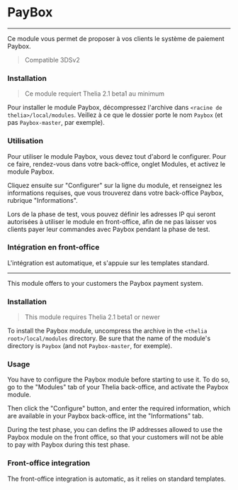 # PayBox
----------

Ce module vous permet de proposer à vos clients le système de paiement Paybox.
> Compatible 3DSv2
### Installation

> Ce module requiert Thelia 2.1 beta1 au minimum

Pour installer le module Paybox, décompressez l'archive dans `<racine de thelia>/local/modules`. Veillez à ce que le dossier porte le nom `Paybox` (et pas `Paybox-master`, par exemple).

### Utilisation

Pour utiliser le module Paybox, vous devez tout d'abord le configurer. Pour ce faire, rendez-vous dans votre back-office, onglet Modules, et activez le module Paybox.

Cliquez ensuite sur "Configurer" sur la ligne du module, et renseignez les informations requises, que vous trouverez dans votre back-office Paybox, rubrique "Informations".

Lors de la phase de test, vous pouvez définir les adresses IP qui seront autorisées à utiliser le module en front-office, afin de ne pas laisser vos clients payer leur commandes avec Paybox pendant la phase de test.

### Intégration en front-office

L'intégration est automatique, et s'appuie sur les templates standard.

----------

This module offers to your customers the Paybox payment system.

### Installation

> This module requires Thelia 2.1 beta1 or newer

To install the Paybox module, uncompress the archive in the `<thelia root>/local/modules` directory. Be sure that the name of the module's directory is `Paybox` (and not `Paybox-master`, for exemple).

### Usage

You have to configure the Paybox module before starting to use it. To do so, go to the "Modules" tab of your Thelia back-office, and activate the Paybox module.

Then click the "Configure" button, and enter the required information, which are available in your Paybox back-office, int the "Informations" tab.

During the test phase, you can defins the IP addresses allowed to use the Paybox module on the front office, so that your customers will not be able to pay with Paybox during this test phase. 

### Front-office integration

The front-office integration is automatic, as it relies on standard templates.
